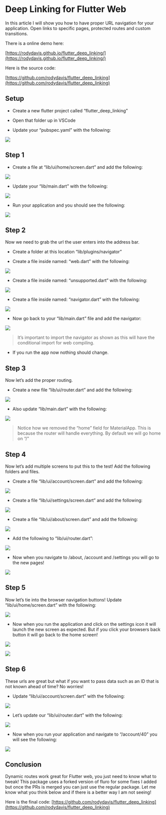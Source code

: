 
# Deep Linking for Flutter Web

In this article I will show you how to have proper URL navigation for your application. Open links to specific pages, protected routes and custom transitions.

There is a online demo here:

[https://rodydavis.github.io/flutter_deep_linking/](https://rodydavis.github.io/flutter_deep_linking/)

Here is the source code:

[https://github.com/rodydavis/flutter_deep_linking](https://github.com/rodydavis/flutter_deep_linking)

## Setup

* Create a new flutter project called “flutter_deep_linking”

* Open that folder up in VSCode

* Update your “pubspec.yaml” with the following:

![](https://cdn-images-1.medium.com/max/2000/1*T8p4RgLHWHHaAo1JbhUB-g.png)

## Step 1

* Create a file at “lib/ui/home/screen.dart” and add the following:

![](https://cdn-images-1.medium.com/max/2000/1*1qTWt0lGfSQeUwoTjzbFuA.png)

* Update your “lib/main.dart” with the following:

![](https://cdn-images-1.medium.com/max/2000/1*Vo3FEkRX_to3SbYsUQ8a5Q.png)

* Run your application and you should see the following:

![](https://cdn-images-1.medium.com/max/3468/1*1O9oKvIOSCpgwJ6GekFG4Q.png)

## Step 2

Now we need to grab the url the user enters into the address bar.

* Create a folder at this location “lib/plugins/navigator”

* Create a file inside named: “web.dart” with the following:

![](https://cdn-images-1.medium.com/max/2072/1*hkuI9pfODs-yewfNUPMbTw.png)

* Create a file inside named: “unsupported.dart” with the following:

![](https://cdn-images-1.medium.com/max/2000/1*u2BPO9L2w9ci-RI9dOi43Q.png)

* Create a file inside named: “navigator.dart” with the following:

![](https://cdn-images-1.medium.com/max/2032/1*-QnmWVuypD4z58ZXLircaA.png)

* Now go back to your “lib/main.dart” file and add the navigator:

![](https://cdn-images-1.medium.com/max/2080/1*UN0nQy8wcXELNBzfIMqNZA.png)
> It’s important to import the navigator as shown as this will have the conditional import for web compiling.

* If you run the app now nothing should change.

## Step 3

Now let’s add the proper routing.

* Create a new file “lib/ui/router.dart” and add the following:

![](https://cdn-images-1.medium.com/max/2404/1*JpwIDmcnQMzxTdSr0OQWfQ.png)

* Also update “lib/main.dart” with the following:

![](https://cdn-images-1.medium.com/max/2120/1*4e_oz-ENDkaBS35ZoEZQMA.png)
> Notice how we removed the “home” field for MaterialApp. This is because the router will handle everything. By default we will go home on “/”

## Step 4

Now let’s add multiple screens to put this to the test! Add the following folders and files.

* Create a file “lib/ui/account/screen.dart” and add the following:

![](https://cdn-images-1.medium.com/max/2056/1*vRXbGfLK-D1827s2C57aEQ.png)

* Create a file “lib/ui/settings/screen.dart” and add the following:

![](https://cdn-images-1.medium.com/max/2000/1*FJK7a8eeOyVFbAcULxo_Gw.png)

* Create a file “lib/ui/about/screen.dart” and add the following:

![](https://cdn-images-1.medium.com/max/2000/1*A9CJ8-bGCv2Np6ZLS9l5oA.png)

* Add the following to “lib/ui/router.dart”:

![](https://cdn-images-1.medium.com/max/2332/1*kKTHn14JH6AXhkbuLUCnFA.png)

* Now when you navigate to /about, /account and /settings you will go to the new pages!

![](https://cdn-images-1.medium.com/max/3468/1*5Qtymz13vrEZmCa9zRikWw.png)

## Step 5

Now let’s tie into the browser navigation buttons! Update “lib/ui/home/screen.dart” with the following:

![](https://cdn-images-1.medium.com/max/2516/1*6JTelDsDG6njWK8watZdlQ.png)

* Now when you run the application and click on the settings icon it will launch the new screen as expected. But if you click your browsers back button it will go back to the home screen!

![](https://cdn-images-1.medium.com/max/3468/1*Fji7xHupcpduXITJ9JmzYw.png)

![](https://cdn-images-1.medium.com/max/3468/1*8wQrI1MJPi6MGr65jaqjTQ.png)

## Step 6

These urls are great but what if you want to pass data such as an ID that is not known ahead of time? No worries!

* Update “lib/ui/account/screen.dart” with the following:

![](https://cdn-images-1.medium.com/max/2184/1*yOpcN7lpYP9cc5Mo2dJQwg.png)

* Let’s update our “lib/ui/router.dart” with the following:

![](https://cdn-images-1.medium.com/max/2064/1*izyMARAi5g8GrV3q-qwUcw.png)

* Now when you run your application and navigate to “/account/40” you will see the following:

![](https://cdn-images-1.medium.com/max/3468/1*wKMr8wDsEWKxvrkTVnfKLQ.png)

## Conclusion

Dynamic routes work great for Flutter web, you just need to know what to tweak! This package uses a forked version of fluro for some fixes I added but once the PRs is merged you can just use the regular package. Let me know what you think below and if there is a better way I am not seeing!

Here is the final code: [https://github.com/rodydavis/flutter_deep_linking](https://github.com/rodydavis/flutter_deep_linking)
